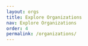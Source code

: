 ```yaml
---
layout: orgs
title: Explore Organizations
nav: Explore Organizations
order: 4
permalink: /organizations/
---
```


